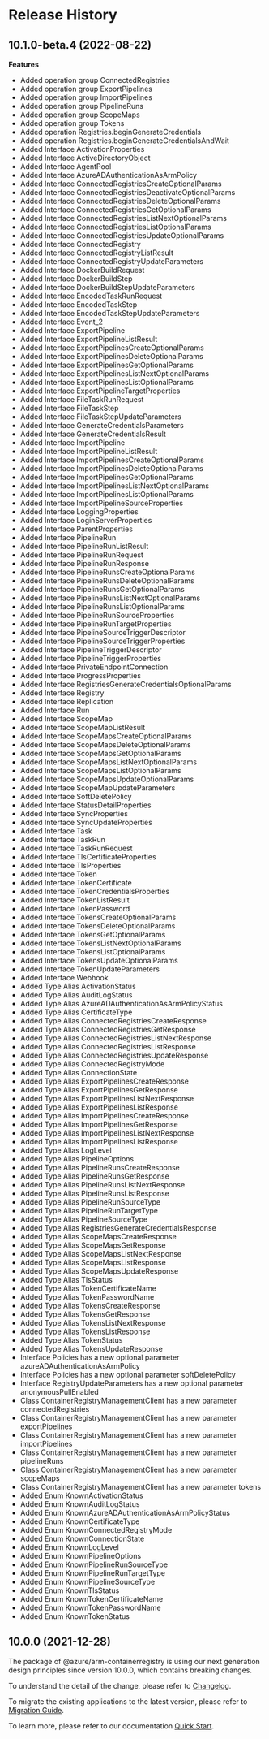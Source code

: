 # Release History
    
## 10.1.0-beta.4 (2022-08-22)
    
**Features**

  - Added operation group ConnectedRegistries
  - Added operation group ExportPipelines
  - Added operation group ImportPipelines
  - Added operation group PipelineRuns
  - Added operation group ScopeMaps
  - Added operation group Tokens
  - Added operation Registries.beginGenerateCredentials
  - Added operation Registries.beginGenerateCredentialsAndWait
  - Added Interface ActivationProperties
  - Added Interface ActiveDirectoryObject
  - Added Interface AgentPool
  - Added Interface AzureADAuthenticationAsArmPolicy
  - Added Interface ConnectedRegistriesCreateOptionalParams
  - Added Interface ConnectedRegistriesDeactivateOptionalParams
  - Added Interface ConnectedRegistriesDeleteOptionalParams
  - Added Interface ConnectedRegistriesGetOptionalParams
  - Added Interface ConnectedRegistriesListNextOptionalParams
  - Added Interface ConnectedRegistriesListOptionalParams
  - Added Interface ConnectedRegistriesUpdateOptionalParams
  - Added Interface ConnectedRegistry
  - Added Interface ConnectedRegistryListResult
  - Added Interface ConnectedRegistryUpdateParameters
  - Added Interface DockerBuildRequest
  - Added Interface DockerBuildStep
  - Added Interface DockerBuildStepUpdateParameters
  - Added Interface EncodedTaskRunRequest
  - Added Interface EncodedTaskStep
  - Added Interface EncodedTaskStepUpdateParameters
  - Added Interface Event_2
  - Added Interface ExportPipeline
  - Added Interface ExportPipelineListResult
  - Added Interface ExportPipelinesCreateOptionalParams
  - Added Interface ExportPipelinesDeleteOptionalParams
  - Added Interface ExportPipelinesGetOptionalParams
  - Added Interface ExportPipelinesListNextOptionalParams
  - Added Interface ExportPipelinesListOptionalParams
  - Added Interface ExportPipelineTargetProperties
  - Added Interface FileTaskRunRequest
  - Added Interface FileTaskStep
  - Added Interface FileTaskStepUpdateParameters
  - Added Interface GenerateCredentialsParameters
  - Added Interface GenerateCredentialsResult
  - Added Interface ImportPipeline
  - Added Interface ImportPipelineListResult
  - Added Interface ImportPipelinesCreateOptionalParams
  - Added Interface ImportPipelinesDeleteOptionalParams
  - Added Interface ImportPipelinesGetOptionalParams
  - Added Interface ImportPipelinesListNextOptionalParams
  - Added Interface ImportPipelinesListOptionalParams
  - Added Interface ImportPipelineSourceProperties
  - Added Interface LoggingProperties
  - Added Interface LoginServerProperties
  - Added Interface ParentProperties
  - Added Interface PipelineRun
  - Added Interface PipelineRunListResult
  - Added Interface PipelineRunRequest
  - Added Interface PipelineRunResponse
  - Added Interface PipelineRunsCreateOptionalParams
  - Added Interface PipelineRunsDeleteOptionalParams
  - Added Interface PipelineRunsGetOptionalParams
  - Added Interface PipelineRunsListNextOptionalParams
  - Added Interface PipelineRunsListOptionalParams
  - Added Interface PipelineRunSourceProperties
  - Added Interface PipelineRunTargetProperties
  - Added Interface PipelineSourceTriggerDescriptor
  - Added Interface PipelineSourceTriggerProperties
  - Added Interface PipelineTriggerDescriptor
  - Added Interface PipelineTriggerProperties
  - Added Interface PrivateEndpointConnection
  - Added Interface ProgressProperties
  - Added Interface RegistriesGenerateCredentialsOptionalParams
  - Added Interface Registry
  - Added Interface Replication
  - Added Interface Run
  - Added Interface ScopeMap
  - Added Interface ScopeMapListResult
  - Added Interface ScopeMapsCreateOptionalParams
  - Added Interface ScopeMapsDeleteOptionalParams
  - Added Interface ScopeMapsGetOptionalParams
  - Added Interface ScopeMapsListNextOptionalParams
  - Added Interface ScopeMapsListOptionalParams
  - Added Interface ScopeMapsUpdateOptionalParams
  - Added Interface ScopeMapUpdateParameters
  - Added Interface SoftDeletePolicy
  - Added Interface StatusDetailProperties
  - Added Interface SyncProperties
  - Added Interface SyncUpdateProperties
  - Added Interface Task
  - Added Interface TaskRun
  - Added Interface TaskRunRequest
  - Added Interface TlsCertificateProperties
  - Added Interface TlsProperties
  - Added Interface Token
  - Added Interface TokenCertificate
  - Added Interface TokenCredentialsProperties
  - Added Interface TokenListResult
  - Added Interface TokenPassword
  - Added Interface TokensCreateOptionalParams
  - Added Interface TokensDeleteOptionalParams
  - Added Interface TokensGetOptionalParams
  - Added Interface TokensListNextOptionalParams
  - Added Interface TokensListOptionalParams
  - Added Interface TokensUpdateOptionalParams
  - Added Interface TokenUpdateParameters
  - Added Interface Webhook
  - Added Type Alias ActivationStatus
  - Added Type Alias AuditLogStatus
  - Added Type Alias AzureADAuthenticationAsArmPolicyStatus
  - Added Type Alias CertificateType
  - Added Type Alias ConnectedRegistriesCreateResponse
  - Added Type Alias ConnectedRegistriesGetResponse
  - Added Type Alias ConnectedRegistriesListNextResponse
  - Added Type Alias ConnectedRegistriesListResponse
  - Added Type Alias ConnectedRegistriesUpdateResponse
  - Added Type Alias ConnectedRegistryMode
  - Added Type Alias ConnectionState
  - Added Type Alias ExportPipelinesCreateResponse
  - Added Type Alias ExportPipelinesGetResponse
  - Added Type Alias ExportPipelinesListNextResponse
  - Added Type Alias ExportPipelinesListResponse
  - Added Type Alias ImportPipelinesCreateResponse
  - Added Type Alias ImportPipelinesGetResponse
  - Added Type Alias ImportPipelinesListNextResponse
  - Added Type Alias ImportPipelinesListResponse
  - Added Type Alias LogLevel
  - Added Type Alias PipelineOptions
  - Added Type Alias PipelineRunsCreateResponse
  - Added Type Alias PipelineRunsGetResponse
  - Added Type Alias PipelineRunsListNextResponse
  - Added Type Alias PipelineRunsListResponse
  - Added Type Alias PipelineRunSourceType
  - Added Type Alias PipelineRunTargetType
  - Added Type Alias PipelineSourceType
  - Added Type Alias RegistriesGenerateCredentialsResponse
  - Added Type Alias ScopeMapsCreateResponse
  - Added Type Alias ScopeMapsGetResponse
  - Added Type Alias ScopeMapsListNextResponse
  - Added Type Alias ScopeMapsListResponse
  - Added Type Alias ScopeMapsUpdateResponse
  - Added Type Alias TlsStatus
  - Added Type Alias TokenCertificateName
  - Added Type Alias TokenPasswordName
  - Added Type Alias TokensCreateResponse
  - Added Type Alias TokensGetResponse
  - Added Type Alias TokensListNextResponse
  - Added Type Alias TokensListResponse
  - Added Type Alias TokenStatus
  - Added Type Alias TokensUpdateResponse
  - Interface Policies has a new optional parameter azureADAuthenticationAsArmPolicy
  - Interface Policies has a new optional parameter softDeletePolicy
  - Interface RegistryUpdateParameters has a new optional parameter anonymousPullEnabled
  - Class ContainerRegistryManagementClient has a new parameter connectedRegistries
  - Class ContainerRegistryManagementClient has a new parameter exportPipelines
  - Class ContainerRegistryManagementClient has a new parameter importPipelines
  - Class ContainerRegistryManagementClient has a new parameter pipelineRuns
  - Class ContainerRegistryManagementClient has a new parameter scopeMaps
  - Class ContainerRegistryManagementClient has a new parameter tokens
  - Added Enum KnownActivationStatus
  - Added Enum KnownAuditLogStatus
  - Added Enum KnownAzureADAuthenticationAsArmPolicyStatus
  - Added Enum KnownCertificateType
  - Added Enum KnownConnectedRegistryMode
  - Added Enum KnownConnectionState
  - Added Enum KnownLogLevel
  - Added Enum KnownPipelineOptions
  - Added Enum KnownPipelineRunSourceType
  - Added Enum KnownPipelineRunTargetType
  - Added Enum KnownPipelineSourceType
  - Added Enum KnownTlsStatus
  - Added Enum KnownTokenCertificateName
  - Added Enum KnownTokenPasswordName
  - Added Enum KnownTokenStatus
    
    
## 10.0.0 (2021-12-28)

The package of @azure/arm-containerregistry is using our next generation design principles since version 10.0.0, which contains breaking changes.

To understand the detail of the change, please refer to [Changelog](https://aka.ms/js-track2-changelog).

To migrate the existing applications to the latest version, please refer to [Migration Guide](https://aka.ms/js-track2-migration-guide).

To learn more, please refer to our documentation [Quick Start](https://aka.ms/js-track2-quickstart).
